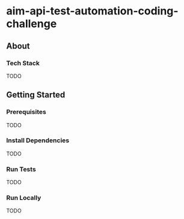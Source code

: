 # aim-api-test-automation-coding-challenge

## About
### Tech Stack
TODO
## Getting Started
### Prerequisites
TODO
### Install Dependencies
TODO
### Run Tests
TODO
### Run Locally
TODO
